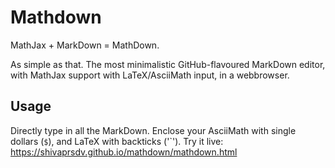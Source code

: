 # Mathdown
MathJax + MarkDown = MathDown.

As simple as that. The most minimalistic GitHub-flavoured MarkDown editor,
with MathJax support with LaTeX/AsciiMath input, in a webbrowser.

## Usage
Directly type in all the MarkDown. Enclose your AsciiMath with single dollars (`$`),
and LaTeX with backticks ('`'). Try it live: https://shivaprsdv.github.io/mathdown/mathdown.html 
